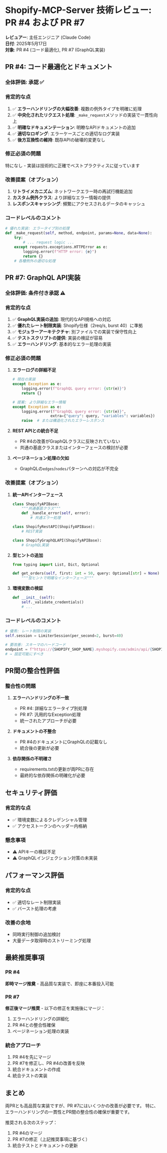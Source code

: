 # Shopify-MCP-Server 技術レビュー: PR #4 および PR #7

**レビュアー**: 主任エンジニア (Claude Code)  
**日付**: 2025年5月17日  
**対象**: PR #4 (コード最適化), PR #7 (GraphQL実装)

## PR #4: コード最適化とドキュメント

### 全体評価: **承認** ✅

### 肯定的な点
1. ✅ **エラーハンドリングの大幅改善**: 複数の例外タイプを明確に処理
2. ✅ **中央化されたリクエスト処理**: `_make_request`メソッドの実装で一貫性向上
3. ✅ **明確なドキュメンテーション**: 明瞭なAPIドキュメントの追加
4. ✅ **適切なロギング**: エラーケースごとの適切なログ実装
5. ✅ **後方互換性の維持**: 既存APIの破壊的変更なし

### 修正必須の問題
特になし - 実装は技術的に正確でベストプラクティスに従っています

### 改善提案（オプション）
1. **リトライメカニズム**: ネットワークエラー時の再試行機能追加
2. **カスタム例外クラス**: より詳細なエラー情報の提供
3. **レスポンスキャッシング**: 頻繁にアクセスされるデータのキャッシュ

### コードレベルのコメント
```python
# 優れた実装: エラータイプ別の処理
def _make_request(self, method, endpoint, params=None, data=None):
    try:
        # ... request logic ...
    except requests.exceptions.HTTPError as e:
        logging.error(f"HTTP error: {e}")
        return {}
    # 各種例外の適切な処理
```

## PR #7: GraphQL API実装

### 全体評価: **条件付き承認** ⚠️

### 肯定的な点
1. ✅ **GraphQL実装の追加**: 現代的なAPI規格への対応
2. ✅ **優れたレート制限実装**: Shopify仕様（2req/s, burst 40）に準拠
3. ✅ **モジュラーアーキテクチャ**: 別ファイルでの実装で保守性向上
4. ✅ **テストスクリプトの提供**: 実装の検証が容易
5. ✅ **エラーハンドリング**: 基本的なエラー処理の実装

### 修正必須の問題

1. **エラーログの詳細不足**
   ```python
   # 現在の実装
   except Exception as e:
       logging.error(f"GraphQL query error: {str(e)}")
       return {}
   
   # 提案: より詳細なエラー情報
   except Exception as e:
       logging.error(f"GraphQL query error: {str(e)}", 
                    extra={"query": query, "variables": variables})
       raise  # または構造化されたエラーレスポンス
   ```

2. **REST APIとの統合不足**
   - PR #4の改善がGraphQLクラスに反映されていない
   - 共通の基底クラスまたはインターフェースの検討が必要

3. **ページネーション処理の欠如**
   - GraphQLの`edges`/`nodes`パターンへの対応が不完全

### 改善提案（オプション）

1. **統一APIインターフェース**
   ```python
   class ShopifyAPIBase:
       """共通基底クラス"""
       def _handle_error(self, error):
           # 共通エラー処理
   
   class ShopifyRestAPI(ShopifyAPIBase):
       # REST実装
   
   class ShopifyGraphQLAPI(ShopifyAPIBase):
       # GraphQL実装
   ```

2. **型ヒントの追加**
   ```python
   from typing import List, Dict, Optional
   
   def get_orders(self, first: int = 50, query: Optional[str] = None) -> List[Dict]:
       """型ヒントで明確なインターフェース"""
   ```

3. **環境変数の検証**
   ```python
   def __init__(self):
       self._validate_credentials()
       # ...
   ```

### コードレベルのコメント

```python
# 優秀: レート制限の実装
self.session = LimiterSession(per_second=2, burst=40)

# 要改善: スキーマのハードコード
endpoint = f"https://{SHOPIFY_SHOP_NAME}.myshopify.com/admin/api/{SHOPIFY_API_VERSION}/graphql.json"
# → 設定可能にすべき
```

## PR間の整合性評価

### 整合性の問題

1. **エラーハンドリングの不一致**
   - PR #4: 詳細なエラータイプ別処理
   - PR #7: 汎用的なException処理
   - 統一されたアプローチが必要

2. **ドキュメントの不整合**
   - PR #4のドキュメントにGraphQLの記載なし
   - 統合後の更新が必要

3. **依存関係の不明確さ**
   - requirements.txtの更新が両PRに存在
   - 最終的な依存関係の明確化が必要

## セキュリティ評価

### 肯定的な点
- ✅ 環境変数によるクレデンシャル管理
- ✅ アクセストークンのヘッダー内格納

### 懸念事項
- ⚠️ APIキーの検証不足
- ⚠️ GraphQLインジェクション対策の未実装

## パフォーマンス評価

### 肯定的な点
- ✅ 適切なレート制限実装
- ✅ バースト処理の考慮

### 改善の余地
- 同時実行制御の追加検討
- 大量データ取得時のストリーミング処理

## 最終推奨事項

### PR #4
**即時マージ推奠** - 高品質な実装で、即座に本番投入可能

### PR #7
**修正後マージ推奨** - 以下の修正を実施後にマージ：

1. エラーハンドリングの詳細化
2. PR #4との整合性確保
3. ページネーション処理の実装

### 統合アプローチ

1. PR #4を先にマージ
2. PR #7を修正し、PR #4の改善を反映
3. 統合ドキュメントの作成
4. 統合テストの実装

## まとめ

両PRとも高品質な実装ですが、PR #7にはいくつかの改善が必要です。
特に、エラーハンドリングの一貫性とPR間の整合性の確保が重要です。

推奨される次のステップ：
1. PR #4のマージ
2. PR #7の修正（上記推奨事項に基づく）
3. 統合テストとドキュメントの更新